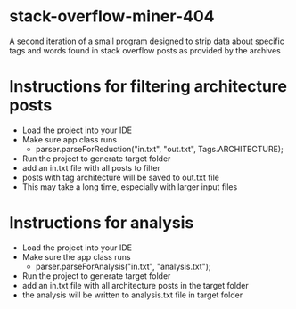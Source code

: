 # stack-overflow-miner-404
A second iteration of a small program designed to strip data about specific tags and words found in stack overflow posts as provided by the archives

# Instructions for filtering architecture posts
- Load the project into your IDE
- Make sure app class runs 
    - parser.parseForReduction("in.txt", "out.txt", Tags.ARCHITECTURE);
- Run the project to generate target folder
- add an in.txt file with all posts to filter
- posts with tag architecture will be saved to out.txt file
- This may take a long time, especially with larger input files


# Instructions for analysis
- Load the project into your IDE
- Make sure the app class runs 
    - parser.parseForAnalysis("in.txt", "analysis.txt");
- Run the project to generate target folder
- add an in.txt file with all architecture posts in the target folder
- the analysis will be written to analysis.txt file in target folder